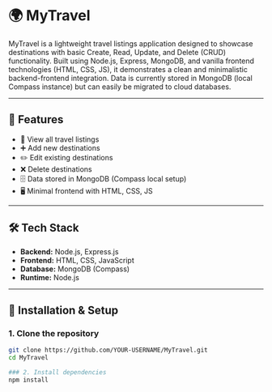 # 🌍 MyTravel

MyTravel is a lightweight travel listings application designed to showcase destinations with basic Create, Read, Update, and Delete (CRUD) functionality. Built using Node.js, Express, MongoDB, and vanilla frontend technologies (HTML, CSS, JS), it demonstrates a clean and minimalistic backend-frontend integration. Data is currently stored in MongoDB (local Compass instance) but can easily be migrated to cloud databases.

---

## 📌 Features
- 📄 View all travel listings
- ➕ Add new destinations
- ✏️ Edit existing destinations
- ❌ Delete destinations
- 🗄️ Data stored in MongoDB (Compass local setup)
- 🖥️ Minimal frontend with HTML, CSS, JS

---

## 🛠️ Tech Stack
- **Backend:** Node.js, Express.js
- **Frontend:** HTML, CSS, JavaScript
- **Database:** MongoDB (Compass)
- **Runtime:** Node.js

---

## 🚀 Installation & Setup

### 1. Clone the repository
```bash
git clone https://github.com/YOUR-USERNAME/MyTravel.git
cd MyTravel

### 2. Install dependencies
npm install
